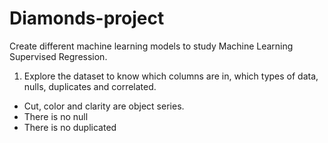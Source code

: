 # Diamonds-project

Create different machine learning models to study Machine Learning Supervised Regression.

1. Explore the dataset to know which columns are in, which types of data, nulls, duplicates and correlated.

* Cut, color and clarity are object series.
* There is no null
* There is no duplicated
